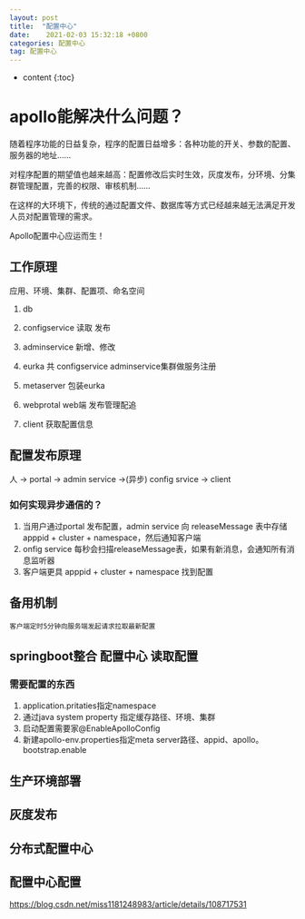 ```yaml
---
layout: post
title:  "配置中心"
date:    2021-02-03 15:32:18 +0800
categories: 配置中心
tag: 配置中心
---
```


* content
{:toc}

# apollo能解决什么问题？
随着程序功能的日益复杂，程序的配置日益增多：各种功能的开关、参数的配置、服务器的地址……

对程序配置的期望值也越来越高：配置修改后实时生效，灰度发布，分环境、分集群管理配置，完善的权限、审核机制……

在这样的大环境下，传统的通过配置文件、数据库等方式已经越来越无法满足开发人员对配置管理的需求。

Apollo配置中心应运而生！

## 工作原理


应用、环境、集群、配置项、命名空间

1. db
2. configservice
 读取 发布

3. adminservice
 新增、修改

4. eurka
 共 configservice adminservice集群做服务注册

5. metaserver
 包装eurka

6. webprotal
 web端 发布管理配追

7. client 
获取配置信息

## 配置发布原理

人 -> portal -> admin service  ->(异步)   config srvice   -> client

### 如何实现异步通信的？
1. 当用户通过portal 发布配置，admin service 向 releaseMessage 表中存储 apppid + cluster + namespace，然后通知客户端
2. onfig service 每秒会扫描releaseMessage表，如果有新消息，会通知所有消息监听器
3. 客户端更具 apppid + cluster + namespace 找到配置

## 备用机制
    客户端定时5分钟向服务端发起请求拉取最新配置

## springboot整合 配置中心 读取配置
### 需要配置的东西
1. application.pritaties指定namespace
2. 通过java system property 指定缓存路径、环境、集群
3. 启动配置需要家@EnableApolloConfig
4. 新建apollo-env.properties指定meta server路径、appid、apollo。bootstrap.enable 

## 生产环境部署

## 灰度发布  

## 分布式配置中心


## 配置中心配置

https://blog.csdn.net/miss1181248983/article/details/108717531